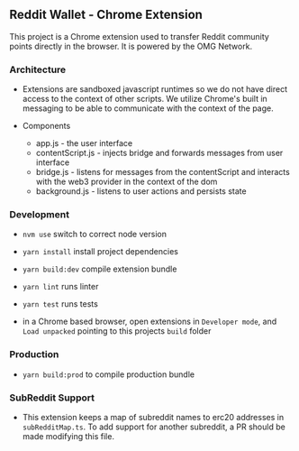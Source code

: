 ## Reddit Wallet - Chrome Extension

This project is a Chrome extension used to transfer Reddit community points directly in the browser. It is powered by the OMG Network.

### Architecture

- Extensions are sandboxed javascript runtimes so we do not have direct access to the context of other scripts. We utilize Chrome's built in messaging to be able to communicate with the context of the page.

- Components
  - app.js - the user interface
  - contentScript.js - injects bridge and forwards messages from user interface
  - bridge.js - listens for messages from the contentScript and interacts with the web3 provider in the context of the dom
  - background.js - listens to user actions and persists state

### Development

- `nvm use` switch to correct node version
- `yarn install` install project dependencies
- `yarn build:dev` compile extension bundle
- `yarn lint` runs linter
- `yarn test` runs tests

- in a Chrome based browser, open extensions in `Developer mode`, and `Load unpacked` pointing to this projects `build` folder

### Production

- `yarn build:prod` to compile production bundle

### SubReddit Support

- This extension keeps a map of subreddit names to erc20 addresses in `subRedditMap.ts`. To add support for another subreddit, a PR should be made modifying this file.
